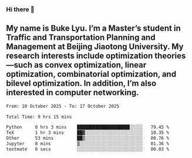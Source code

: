 ### Hi there 👋
## My name is Buke Lyu. I’m a Master’s student in Traffic and Transportation Planning and Management at Beijing Jiaotong University. My research interests include optimization theories—such as convex optimization, linear optimization, combinatorial optimization, and bilevel optimization. In addition, I’m also interested in computer networking.
<!--START_SECTION:waka-->

```txt
From: 10 October 2025 - To: 17 October 2025

Total Time: 9 hrs 15 mins

Python     8 hrs 3 mins    ████████████████████░░░░░   79.45 %
TeX        1 hr 3 mins     ██▓░░░░░░░░░░░░░░░░░░░░░░   10.35 %
Other      53 mins         ██▒░░░░░░░░░░░░░░░░░░░░░░   08.76 %
Jupyter    8 mins          ▒░░░░░░░░░░░░░░░░░░░░░░░░   01.36 %
textmate   0 secs          ░░░░░░░░░░░░░░░░░░░░░░░░░   00.03 %
```

<!--END_SECTION:waka-->
<!--
**Bookervsky/Bookervsky** is a ✨ _special_ ✨ repository because its `README.md` (this file) appears on your GitHub profile.

Here are some ideas to get you started:

- 🔭 I’m currently working on ...
- 🌱 I’m currently learning ...
- 👯 I’m looking to collaborate on ...
- 🤔 I’m looking for help with ...
- 💬 Ask me about ...
- 📫 How to reach me: ...
- 😄 Pronouns: ...
- ⚡ Fun fact: ...
-->
